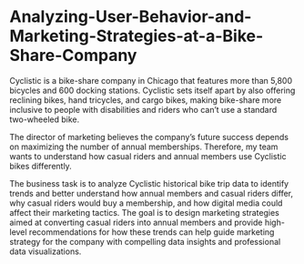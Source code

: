 # Analyzing-User-Behavior-and-Marketing-Strategies-at-a-Bike-Share-Company
Cyclistic is a bike-share company in Chicago that features more than 5,800 bicycles and 600 docking stations. Cyclistic sets itself apart by also offering reclining bikes, hand tricycles, and cargo bikes, making bike-share more inclusive to people with disabilities and riders who can’t use a standard two-wheeled bike. 

The director of marketing believes the company’s future success depends on maximizing the number of annual memberships. Therefore, my team wants to understand how casual riders and annual members use Cyclistic bikes differently.

The business task is to analyze Cyclistic historical bike trip data to identify trends and better understand how annual members and casual riders differ, why casual riders would buy a membership, and how digital media could affect their marketing tactics. The goal is to design marketing strategies aimed at converting casual riders into annual members and provide high-level recommendations for how these trends can help guide marketing strategy for the company with compelling data insights and professional data visualizations.

